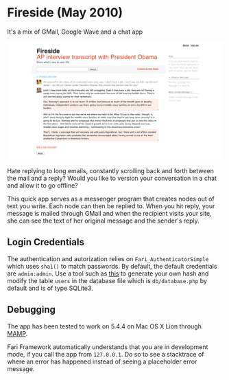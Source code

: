 # Fireside (May 2010)

It's a mix of GMail, Google Wave and a chat app

![image](https://github.com/radekstepan/Fireside/raw/master/example.png)

Hate replying to long emails, constantly scrolling back and forth between the mail and a reply? Would you like to version your conversation in a chat and allow it to go offline?

This quick app serves as a messenger program that creates nodes out of text you write. Each node can then be replied to. When you hit reply, your message is mailed through GMail and when the recipient visits your site, she can see the text of her original message and the sender's reply.

## Login Credentials

The authentication and autorization relies on `Fari_AuthenticatorSimple` which uses `sha1()` to match passwords. By default, the default credentials are `admin:admin`. Use a tool such as [this](http://sha1-hash-online.waraxe.us/) to generate your own hash and modify the table `users` in the database file which is `db/database.php` by default and is of type SQLite3.

## Debugging

The app has been tested to work on 5.4.4 on Mac OS X Lion through [MAMP](http://www.mamp.info/en/index.html).

Fari Framework automatically understands that you are in development mode, if you call the app from `127.0.0.1`. Do so to see a stacktrace of where an error has happened instead of seeing a placeholder error message.